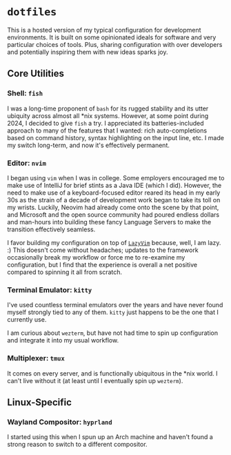 # `dotfiles`

This is a hosted version of my typical configuration for development
environments. It is built on some opinionated ideals for software and very
particular choices of tools. Plus, sharing configuration with over developers
and potentially inspiring them with new ideas sparks joy.

## Core Utilities

### Shell: `fish`

I was a long-time proponent of `bash` for its rugged stability and its utter
ubiquity across almost all \*nix systems. However, at some point during 2024, I
decided to give `fish` a try. I appreciated its batteries-included approach to
many of the features that I wanted: rich auto-completions based on command
history, syntax highlighting on the input line, etc. I made my switch long-term,
and now it's effectively permanent.

### Editor: `nvim`

I began using `vim` when I was in college. Some employers encouraged me to make
use of IntelliJ for brief stints as a Java IDE (which I did). However, the need
to make use of a keyboard-focused editor reared its head in my early 30s as the
strain of a decade of development work began to take its toll on my wrists.
Luckily, Neovim had already come onto the scene by that point, and Microsoft and
the open source community had poured endless dollars and man-hours into building
these fancy Language Servers to make the transition effectively seamless.

I favor building my configuration on top of [`LazyVim`][lazyvim] because, well,
I am lazy. :) This doesn't come without headaches; updates to the framework
occasionally break my workflow or force me to re-examine my configuration, but I
find that the experience is overall a net positive compared to spinning it all
from scratch.

### Terminal Emulator: `kitty`

I've used countless terminal emulators over the years and have never found
myself strongly tied to any of them. `kitty` just happens to be the one that I
currently use.

I am curious about `wezterm`, but have not had time to spin up configuration and
integrate it into my usual workflow.

### Multiplexer: `tmux`

It comes on every server, and is functionally ubiquitous in the \*nix world. I
can't live without it (at least until I eventually spin up `wezterm`).

[lazyvim]: https://github.com/LazyVim/LazyVim

## Linux-Specific

### Wayland Compositor: `hyprland`

I started using this when I spun up an Arch machine and haven't found a strong
reason to switch to a different compositor.
